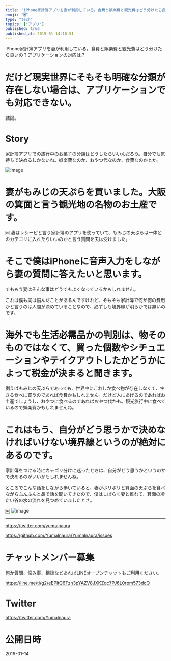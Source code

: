 ```yaml
---
title: "iPhone家計簿アプリを妻が利用している。食費と娯楽費と観光費はどう分けたら良いの？アプリケーションの対応は？"
emoji: "🖥"
type: "tech"
topics: ["アプリ"]
published: true
published_at: 2019-01-14t10:51
---
```


iPhone家計簿アプリを妻が利用している。食費と娯楽費と観光費はどう分けたら良いの？アプリケーションの対応は？


# だけど現実世界にそもそも明確な分類が存在しない場合は、アプリケーションでも対応できない。

結論。

# Story

家計簿アプリでの旅行中のお菓子の分類はどうしたらいいんだろう。自分でも気持ちで決めるしかないね。娯楽費なのか、おやつ代なのか、食費なのかとか。

![image](https://user-images.githubusercontent.com/13635059/51093739-f9f65500-17e9-11e9-95c7-722fa5137088.png)

# 妻がもみじの天ぷらを買いました。大阪の箕面と言う観光地の名物のお土産です。
￼
妻はレシーピと言う家計簿のアプリを使っていて、もみじの天ぷらは一体どのカテゴリに入れたらいいのかと言う質問を夫は受けました。

# そこで僕はiPhoneに音声入力をしながら妻の質問に答えたいと思います。

でももう妻はそんな事はどうでもよくなっているかもしれません。

これは僕も実は悩んだことがあるんですけれど、そもそも家計簿で何が何の費用かと言うのは人間が決めていることなので、必ずしも境界線が明らかでは無いのです。

# 海外でも生活必需品かの判別は、物そのものではなくて、買った個数やシチュエーションやテイクアウトしたかどうかによって税金が決まると聞きます。

例えばもみじの天ぷらであっても、世界中にこれしか食べ物が存在しなくて、生きる食べに買うのであれば食費かもしれません。だけど人にあげるのであればお土産でしょうし、おやつに食べるのであればおやつ代かも。観光旅行中に食べているので娯楽費かもしれませんね。

# これはもう、自分がどう思うかで決めなければいけない境界線というのが絶対にあるのです。

家計簿をつける時にカテゴリ分けに迷ったときは、自分がどう思うかというのかで決めるのがいいかもしれませんね。

ところでこんな話をしながら歩いていると、妻がボリボリと箕面の天ぷらを食べながらふんふんと鼻で話を聞いてきたので、僕はしばらく妻と離れて、箕面の冷たい谷の水の流れを見つめていましたとさ。

￼
![image](https://user-images.githubusercontent.com/13635059/51093743-ff539f80-17e9-11e9-9cf0-f95fec692b8d.png)


---

https://twitter.com/yumainaura

https://github.com/YumaInaura/YumaInaura/issues











<!-- Update From Qiita API -->

# チャットメンバー募集


何か質問、悩み事、相談などあればLINEオープンチャットもご利用ください。

https://line.me/ti/g2/eEPltQ6Tzh3pYAZV8JXKZqc7PJ6L0rpm573dcQ





# Twitter


https://twitter.com/YumaInaura


<!-- Update From Qiita API -->



# 公開日時

2019-01-14
